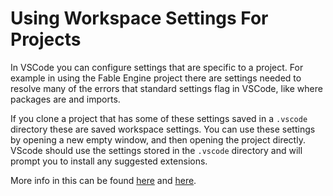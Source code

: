 # Using Workspace Settings For Projects

In VSCode you can configure settings that are specific to a project. For example in using the Fable Engine project there are settings needed to resolve many of the errors that standard settings flag in VSCode, like where packages are and imports. 

If you clone a project that has some of these settings saved in a `.vscode` directory these are saved workspace settings. You can use these settings by opening a new empty window, and then opening the project directly. VScode should use the settings stored in the `.vscode` directory and will prompt you to install any suggested extensions.

More info in this can be found [here](https://youtu.be/D-Ipyy12Qaw) and [here](https://code.visualstudio.com/docs/editor/workspaces).